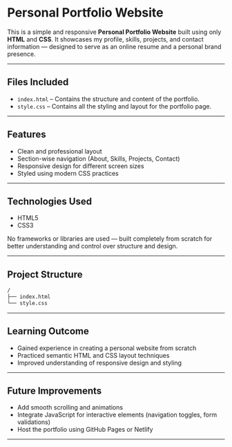 # Personal Portfolio Website

This is a simple and responsive **Personal Portfolio Website** built using only **HTML** and **CSS**. It showcases my profile, skills, projects, and contact information — designed to serve as an online resume and a personal brand presence.

---

##  Files Included

- `index.html` – Contains the structure and content of the portfolio.
- `style.css` – Contains all the styling and layout for the portfolio page.

---

##  Features

- Clean and professional layout
- Section-wise navigation (About, Skills, Projects, Contact)
- Responsive design for different screen sizes
- Styled using modern CSS practices

---

##  Technologies Used

- HTML5
- CSS3

No frameworks or libraries are used — built completely from scratch for better understanding and control over structure and design.

---

##  Project Structure

```bash
/
├── index.html
└── style.css
````

---

##  Learning Outcome

* Gained experience in creating a personal website from scratch
* Practiced semantic HTML and CSS layout techniques
* Improved understanding of responsive design and styling

---

##  Future Improvements

* Add smooth scrolling and animations
* Integrate JavaScript for interactive elements (navigation toggles, form validations)
* Host the portfolio using GitHub Pages or Netlify

---
